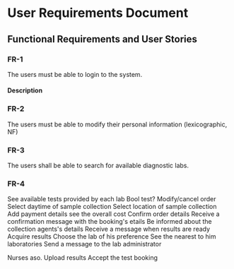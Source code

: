 # User Requirements Document

## Functional Requirements and User Stories

### FR-1
The users must be able to login to the system.
#### Description

### FR-2
The users must be able to modify their personal information (lexicographic, NF)

### FR-3
The users shall be able to search for available diagnostic labs.

### FR-4
See available tests provided by each lab
Bool test?
Modify/cancel order
Select daytime of sample collection
Select location of sample collection
Add payment details
see the overall cost
Confirm order details
Receive a confirmation message with the booking's etails
Be informed about the collection agents's details
Receive a message when results are ready
Acquire results
Choose the lab of his preference
See the nearest to him laboratories
Send a message to the lab administrator

Nurses aso.
Upload results
Accept the test booking 
